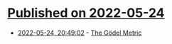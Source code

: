 # [Published on 2022-05-24](index.md)

* [2022-05-24, 20:49:02](https://news.ycombinator.com/item?id=31497405) - [The Gödel Metric](https://en.wikipedia.org/wiki/G%C3%B6del_metric)

